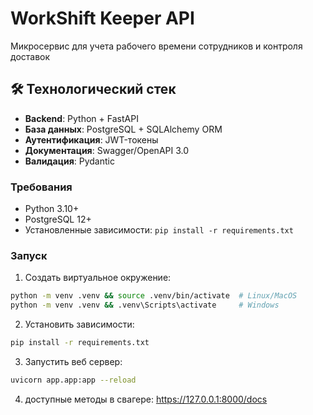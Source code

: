# WorkShift Keeper API

Микросервис для учета рабочего времени сотрудников и контроля доставок

## 🛠 Технологический стек
- **Backend**: Python + FastAPI
- **База данных**: PostgreSQL + SQLAlchemy ORM
- **Аутентификация**: JWT-токены
- **Документация**: Swagger/OpenAPI 3.0
- **Валидация**: Pydantic


### Требования
- Python 3.10+
- PostgreSQL 12+
- Установленные зависимости: `pip install -r requirements.txt`

### Запуск
1. Создать виртуальное окружение:
```bash
python -m venv .venv && source .venv/bin/activate  # Linux/MacOS
python -m venv .venv && .venv\Scripts\activate     # Windows
```
2. Установить зависимости:
```bash
pip install -r requirements.txt
```
3. Запустить веб сервер:
```bash
uvicorn app.app:app --reload
```

4. доступные методы в свагере: https://127.0.0.1:8000/docs